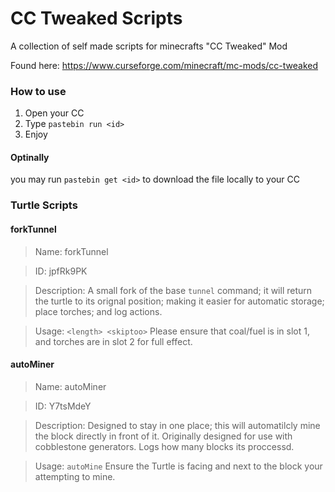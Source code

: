 # CC Tweaked Scripts
 A collection of self made scripts for minecrafts "CC Tweaked" Mod

Found here: https://www.curseforge.com/minecraft/mc-mods/cc-tweaked

### How to use
1. Open your CC
2. Type `pastebin run <id>`
3. Enjoy

#### Optinally
you may run `pastebin get <id>` to download the file locally to your CC

### Turtle Scripts

#### forkTunnel

> Name: forkTunnel

> ID: jpfRk9PK

> Description: A small fork of the base `tunnel` command; it will return the turtle to its orignal position; making it easier for automatic storage; place torches; and log actions.

> Usage: `<length> <skiptoo>` Please ensure that coal/fuel is in slot 1, and torches are in slot 2 for full effect.

#### autoMiner
> Name: autoMiner

> ID: Y7tsMdeY

> Description: Designed to stay in one place; this will automatilcly mine the block directly in front of it. Originally designed for use with cobblestone generators. Logs how many blocks its proccessd.

> Usage: `autoMine` Ensure the Turtle is facing and next to the block your attempting to mine.
